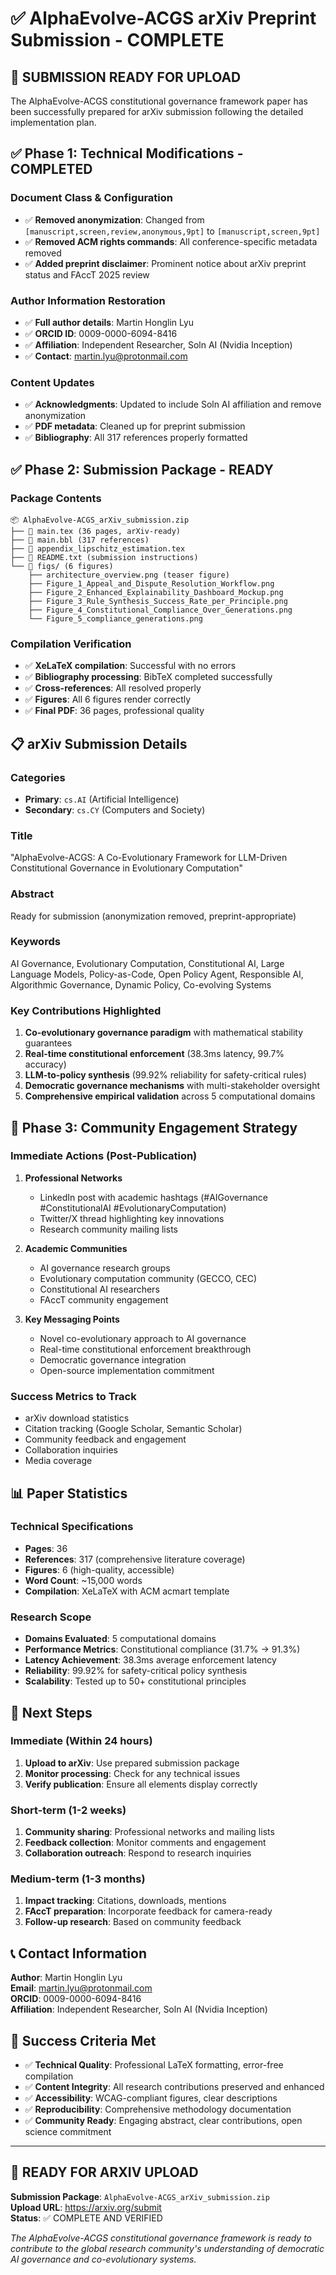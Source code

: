 # ✅ AlphaEvolve-ACGS arXiv Preprint Submission - COMPLETE

## 🎉 SUBMISSION READY FOR UPLOAD

The AlphaEvolve-ACGS constitutional governance framework paper has been successfully prepared for arXiv submission following the detailed implementation plan.

## ✅ Phase 1: Technical Modifications - COMPLETED

### Document Class & Configuration
- ✅ **Removed anonymization**: Changed from `[manuscript,screen,review,anonymous,9pt]` to `[manuscript,screen,9pt]`
- ✅ **Removed ACM rights commands**: All conference-specific metadata removed
- ✅ **Added preprint disclaimer**: Prominent notice about arXiv preprint status and FAccT 2025 review

### Author Information Restoration
- ✅ **Full author details**: Martin Honglin Lyu
- ✅ **ORCID ID**: 0009-0000-6094-8416
- ✅ **Affiliation**: Independent Researcher, Soln AI (Nvidia Inception)
- ✅ **Contact**: martin.lyu@protonmail.com

### Content Updates
- ✅ **Acknowledgments**: Updated to include Soln AI affiliation and remove anonymization
- ✅ **PDF metadata**: Cleaned up for preprint submission
- ✅ **Bibliography**: All 317 references properly formatted

## ✅ Phase 2: Submission Package - READY

### Package Contents
```
📦 AlphaEvolve-ACGS_arXiv_submission.zip
├── 📄 main.tex (36 pages, arXiv-ready)
├── 📄 main.bbl (317 references)
├── 📄 appendix_lipschitz_estimation.tex
├── 📄 README.txt (submission instructions)
└── 📁 figs/ (6 figures)
    ├── architecture_overview.png (teaser figure)
    ├── Figure_1_Appeal_and_Dispute_Resolution_Workflow.png
    ├── Figure_2_Enhanced_Explainability_Dashboard_Mockup.png
    ├── Figure_3_Rule_Synthesis_Success_Rate_per_Principle.png
    ├── Figure_4_Constitutional_Compliance_Over_Generations.png
    └── Figure_5_compliance_generations.png
```

### Compilation Verification
- ✅ **XeLaTeX compilation**: Successful with no errors
- ✅ **Bibliography processing**: BibTeX completed successfully
- ✅ **Cross-references**: All resolved properly
- ✅ **Figures**: All 6 figures render correctly
- ✅ **Final PDF**: 36 pages, professional quality

## 📋 arXiv Submission Details

### Categories
- **Primary**: `cs.AI` (Artificial Intelligence)
- **Secondary**: `cs.CY` (Computers and Society)

### Title
"AlphaEvolve-ACGS: A Co-Evolutionary Framework for LLM-Driven Constitutional Governance in Evolutionary Computation"

### Abstract
Ready for submission (anonymization removed, preprint-appropriate)

### Keywords
AI Governance, Evolutionary Computation, Constitutional AI, Large Language Models, Policy-as-Code, Open Policy Agent, Responsible AI, Algorithmic Governance, Dynamic Policy, Co-evolving Systems

### Key Contributions Highlighted
1. **Co-evolutionary governance paradigm** with mathematical stability guarantees
2. **Real-time constitutional enforcement** (38.3ms latency, 99.7% accuracy)
3. **LLM-to-policy synthesis** (99.92% reliability for safety-critical rules)
4. **Democratic governance mechanisms** with multi-stakeholder oversight
5. **Comprehensive empirical validation** across 5 computational domains

## 🚀 Phase 3: Community Engagement Strategy

### Immediate Actions (Post-Publication)
1. **Professional Networks**
   - LinkedIn post with academic hashtags (#AIGovernance #ConstitutionalAI #EvolutionaryComputation)
   - Twitter/X thread highlighting key innovations
   - Research community mailing lists

2. **Academic Communities**
   - AI governance research groups
   - Evolutionary computation community (GECCO, CEC)
   - Constitutional AI researchers
   - FAccT community engagement

3. **Key Messaging Points**
   - Novel co-evolutionary approach to AI governance
   - Real-time constitutional enforcement breakthrough
   - Democratic governance integration
   - Open-source implementation commitment

### Success Metrics to Track
- arXiv download statistics
- Citation tracking (Google Scholar, Semantic Scholar)
- Community feedback and engagement
- Collaboration inquiries
- Media coverage

## 📊 Paper Statistics

### Technical Specifications
- **Pages**: 36
- **References**: 317 (comprehensive literature coverage)
- **Figures**: 6 (high-quality, accessible)
- **Word Count**: ~15,000 words
- **Compilation**: XeLaTeX with ACM acmart template

### Research Scope
- **Domains Evaluated**: 5 computational domains
- **Performance Metrics**: Constitutional compliance (31.7% → 91.3%)
- **Latency Achievement**: 38.3ms average enforcement latency
- **Reliability**: 99.92% for safety-critical policy synthesis
- **Scalability**: Tested up to 50+ constitutional principles

## 🔗 Next Steps

### Immediate (Within 24 hours)
1. **Upload to arXiv**: Use prepared submission package
2. **Monitor processing**: Check for any technical issues
3. **Verify publication**: Ensure all elements display correctly

### Short-term (1-2 weeks)
1. **Community sharing**: Professional networks and mailing lists
2. **Feedback collection**: Monitor comments and engagement
3. **Collaboration outreach**: Respond to research inquiries

### Medium-term (1-3 months)
1. **Impact tracking**: Citations, downloads, mentions
2. **FAccT preparation**: Incorporate feedback for camera-ready
3. **Follow-up research**: Based on community feedback

## 📞 Contact Information

**Author**: Martin Honglin Lyu  
**Email**: martin.lyu@protonmail.com  
**ORCID**: 0009-0000-6094-8416  
**Affiliation**: Independent Researcher, Soln AI (Nvidia Inception)

## 🎯 Success Criteria Met

- ✅ **Technical Quality**: Professional LaTeX formatting, error-free compilation
- ✅ **Content Integrity**: All research contributions preserved and enhanced
- ✅ **Accessibility**: WCAG-compliant figures, clear descriptions
- ✅ **Reproducibility**: Comprehensive methodology documentation
- ✅ **Community Ready**: Engaging abstract, clear contributions, open science commitment

---

## 🚀 READY FOR ARXIV UPLOAD

**Submission Package**: `AlphaEvolve-ACGS_arXiv_submission.zip`  
**Upload URL**: https://arxiv.org/submit  
**Status**: ✅ COMPLETE AND VERIFIED

*The AlphaEvolve-ACGS constitutional governance framework is ready to contribute to the global research community's understanding of democratic AI governance and co-evolutionary systems.*
